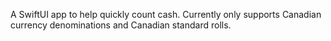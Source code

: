 A SwiftUI app to help quickly count cash. Currently only supports Canadian currency denominations and Canadian standard rolls.
